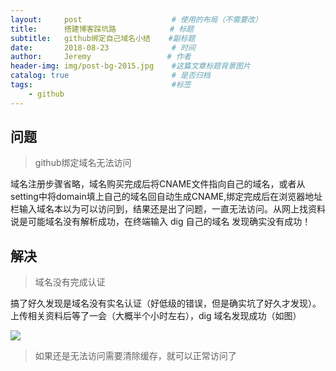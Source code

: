 ```yaml
---
layout:     post                    # 使用的布局（不需要改）
title:      搭建博客踩坑路            # 标题 
subtitle:   github绑定自己域名小结    #副标题
date:       2018-08-23              # 时间
author:     Jeremy                 # 作者
header-img: img/post-bg-2015.jpg    #这篇文章标题背景图片
catalog: true                       # 是否归档
tags:                               #标签
    - github
---
```


## 问题
> github绑定域名无法访问

域名注册步骤省略，域名购买完成后将CNAME文件指向自己的域名，或者从setting中将domain填上自己的域名回自动生成CNAME,绑定完成后在浏览器地址栏输入域名本以为可以访问到，结果还是出了问题，一直无法访问。从网上找资料说是可能域名没有解析成功，在终端输入 dig 自己的域名 发现确实没有成功！

## 解决
> 域名没有完成认证

搞了好久发现是域名没有实名认证（好低级的错误，但是确实坑了好久才发现）。上传相关资料后等了一会（大概半个小时左右），dig 域名发现成功（如图）

![](https://ws1.sinaimg.cn/large/006tNbRwgy1fuksn0z8j3j30tc0egq62.jpg)

> 如果还是无法访问需要清除缓存，就可以正常访问了
